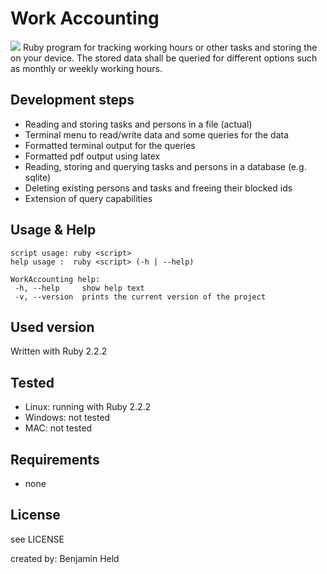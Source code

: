 # Work Accounting
<a href="https://codeclimate.com/github/SettRaziel/time_accounting"><img src="https://codeclimate.com/github/SettRaziel/time_accounting/badges/gpa.svg" /></a>
Ruby program for tracking working hours or other tasks and storing the on your
device. The stored data shall be queried for different options such as
monthly or weekly working hours.

## Development steps
* Reading and storing tasks and persons in a file (actual)
* Terminal menu to read/write data and some queries for the data
* Formatted terminal output for the queries
* Formatted pdf output using latex
* Reading, storing and querying tasks and persons in a database (e.g. sqlite)
* Deleting existing persons and tasks and freeing their blocked ids
* Extension of query capabilities

## Usage & Help
```
script usage: ruby <script>
help usage :  ruby <script> (-h | --help)

WorkAccounting help:
 -h, --help     show help text
 -v, --version  prints the current version of the project
```

## Used version
Written with Ruby 2.2.2

## Tested
* Linux: running with Ruby 2.2.2
* Windows: not tested
* MAC: not tested

## Requirements
* none

## License
see LICENSE

created by: Benjamin Held
